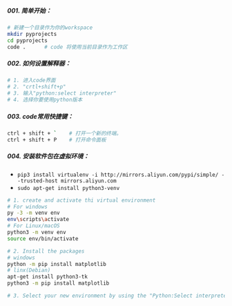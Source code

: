 ##### 001. 简单开始：

```bash
# 新建一个目录作为你的workspace
mkdir pyprojects
cd pyprojects
code .      # code 将使用当前目录作为工作区
```

##### 002. 如何设置解释器：

```bash
# 1. 进入code界面
# 2. "crtl+shift+p"
# 3. 输入"python:select interpreter"
# 4. 选择你要使用python版本
```

##### 003. code常用快捷键：

```bash
ctrl + shift + `    # 打开一个新的终端。
ctrl + shift + P    # 打开命令面板
```

##### 004. 安装软件包在虚拟环境：

* `pip3 install virtualenv -i http://mirrors.aliyun.com/pypi/simple/ --trusted-host mirrors.aliyun.com`
* `sudo apt-get install python3-venv`

```bash
# 1. create and activate thi virtual environment
# For windows
py -3 -m venv env
env\scripts\activate
# For Linux/macOS
python3 -m venv env
source env/bin/activate

# 2. Install the packages
# windows
python -m pip install matplotlib
# linx(Debian)
apt-get install python3-tk
python3 -m pip install matplotlib   

# 3. Select your new environment by using the "Python:Select interpreter"


```

